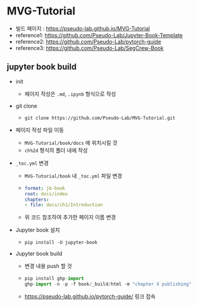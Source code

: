 # MVG-Tutorial

- 빌드 페이지 : https://pseudo-lab.github.io/MVG-Tutorial
- reference1: https://github.com/Pseudo-Lab/Jupyter-Book-Template
- reference2: https://github.com/Pseudo-Lab/pytorch-guide
- reference3: https://github.com/Pseudo-Lab/SegCrew-Book

## jupyter book build

- init
  - 페이지 작성은 `.md`, `.ipynb` 형식으로 작성

- git clone 

  - ```
    git clone https://github.com/Pseudo-Lab/MVG-Tutorial.git
    ```

- 페이지 작성 파일 이동

  - `MVG-Tutorial/book/docs` 에 위치시킬 것
  - `ch%2d` 형식의 폴더 내에 작성

- `_toc.yml` 변경

  - `MVG-Tutorial/book` 내 `_toc.yml` 파일 변경

  - ```yaml
	format: jb-book
	root: docs/index
	chapters:
	- file: docs/ch1/Introduction
    ```

  - 위 코드 참조하여 추가한 페이지 이름 변경

- Jupyter book 설치

  - ```
    pip install -U jupyter-book
    ```

- Jupyter book build

  - 변경 내용 push 할 것

  - ```python
    pip install ghp-import
    ghp-import -n -p -f book/_build/html -m "chapter X publishing"
    ```

  - https://pseudo-lab.github.io/pytorch-guide/ 링크 접속
